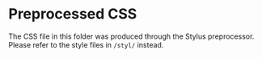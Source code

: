 # Preprocessed CSS

The CSS file in this folder was produced through the Stylus preprocessor. Please refer to the style files in `/styl/` instead.
